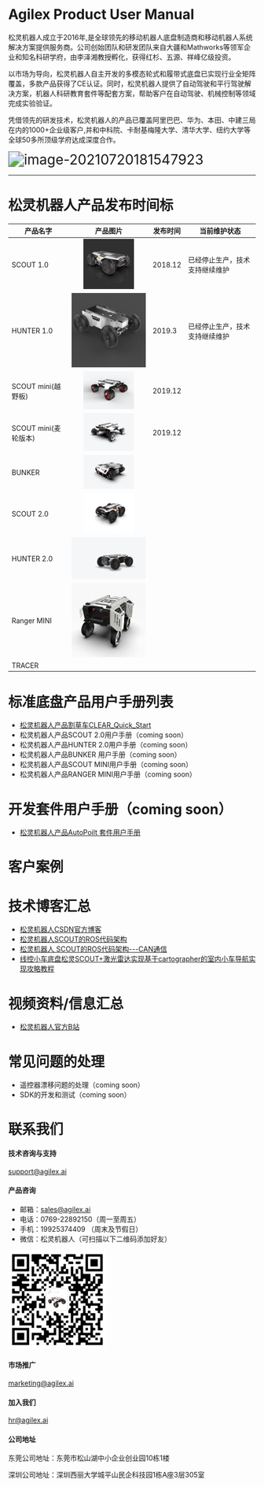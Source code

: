 # Agilex Product User Manual 

松灵机器人成立于2016年,是全球领先的移动机器人底盘制造商和移动机器人系统解决方案提供服务商。公司创始团队和研发团队来自大疆和Mathworks等领军企业和知名科研学府，由李泽湘教授孵化，获得红杉、五源、祥峰亿级投资。

以市场为导向，松灵机器人自主开发的多模态轮式和履带式底盘已实现行业全矩阵覆盖，多款产品获得了CE认证。同时，松灵机器人提供了自动驾驶和平行驾驶解决方案，机器人科研教育套件等配套方案，帮助客户在自动驾驶、机械控制等领域完成实验验证。

凭借领先的研发技术，松灵机器人的产品已覆盖阿里巴巴、华为、本田、中建三局在内的1000+企业级客户,并和中科院、卡耐基梅隆大学、清华大学、纽约大学等全球50多所顶级学府达成深度合作。

<img src="https://github.com/agilexrobotics/agilex.io/blob/master/image/image-20210720181547923.png" alt="image-20210720181547923" style="zoom:200%;" />

------

# 松灵机器人产品发布时间标

| 产品名字             |                           产品图片                           | 发布时间 | 当前维护状态                   |
| -------------------- | :----------------------------------------------------------: | -------- | ------------------------------ |
| SCOUT 1.0            |   <img src="/image/SCOUT%201.0.png" style="zoom: 10%;" />    | 2018.12  | 已经停止生产，技术支持继续维护 |
| HUNTER 1.0           |     <img src="/image/HUNTER1_0.png" style="zoom:30%;" />      | 2019.3   | 已经停止生产，技术支持继续维护 |
| SCOUT mini(越野板)   |   <img src="/image/scout%20mini.png"  style="zoom:10%;" />    | 2019.12  |                                |
| SCOUT mini(麦轮版本) | <img src="/image/scout%20mini_omni.png" style="zoom: 10%;" /> | 2019.12  |                                |
| BUNKER               |      <img src="/image/bunker.png" style="zoom: 10%;" />       |          |                                |
| SCOUT 2.0            |      <img src="/image/scout2.png"  style="zoom: 10%;" />      |          |                                |
| HUNTER 2.0           |      <img src="/image/hunter2.png" style="zoom:25%;" />      |          |                                |
| Ranger MINI          |    <img src="/image/rangermini.png"  style="zoom:25%;" />    |          |                                |
| TRACER               |                                                              |          |                                |

# 标准底盘产品用户手册列表

* [松灵机器人产品割草车CLEAR_Quick_Start](https://agilexrobotics.gitbook.io/agilex/)
* 松灵机器人产品SCOUT 2.0用户手册（coming soon）
* 松灵机器人产品HUNTER 2.0用户手册（coming soon）
* 松灵机器人产品BUNKER 用户手册（coming soon）
* 松灵机器人产品SCOUT MINI用户手册（coming soon）
* 松灵机器人产品RANGER MINI用户手册（coming soon）


# 开发套件用户手册（coming soon）

- [松灵机器人产品AutoPoilt 套件用户手册](https://agilexrobotics.gitbook.io/clear-yong-hu-shou-ce/)

# 客户案例



# 技术博客汇总

- [松灵机器人CSDN官方博客](https://blog.csdn.net/AgileX)
- [松灵机器人SCOUT的ROS代码架构](https://blog.csdn.net/a850565178/article/details/106427019?spm=1001.2014.3001.5501)
- [松灵机器人 SCOUT的ROS代码架构---CAN通信](https://blog.csdn.net/hltt3838/article/details/108603203?utm_medium=distribute.pc_relevant.none-task-blog-2%7Edefault%7EBlogCommendFromMachineLearnPai2%7Edefault-2.control&depth_1-utm_source=distribute.pc_relevant.none-task-blog-2%7Edefault%7EBlogCommendFromMachineLearnPai2%7Edefault-2.control)
- [线控小车底盘松灵SCOUT+激光雷达实现基于cartographer的室内小车导航实现攻略教程](https://blog.csdn.net/l494924841/article/details/109407046?utm_medium=distribute.pc_relevant.none-task-blog-2%7Edefault%7EBlogCommendFromMachineLearnPai2%7Edefault-17.control&depth_1-utm_source=distribute.pc_relevant.none-task-blog-2%7Edefault%7EBlogCommendFromMachineLearnPai2%7Edefault-17.control)

# 视频资料/信息汇总

- [松灵机器人官方B站](https://space.bilibili.com/484123810?spm_id_from=333.788.b_765f7570696e666f.1)



# 常见问题的处理

- 遥控器漂移问题的处理（coming soon）
- SDK的开发和测试（coming soon）



# 联系我们

#### 技术咨询与支持

support@agilex.ai

#### 产品咨询
- 邮箱：sales@agilex.ai
- 电话：0769-22892150（周一至周五）
- 手机：19925374409  （周末及节假日）
- 微信：松灵机器人（可扫描以下二维码添加好友）

![image.png](/image/qr_code.png)



#### 市场推广

marketing@agilex.ai

#### 加入我们

hr@agilex.ai

#### 公司地址

东莞公司地址：东莞市松山湖中小企业创业园10栋1楼

深圳公司地址：深圳西丽大学城平山民企科技园1栋A座3层305室

